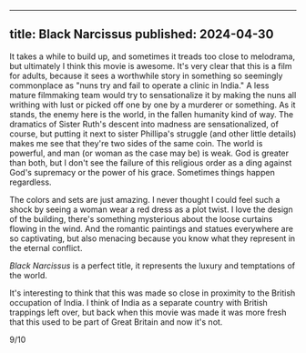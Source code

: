 ----
title: Black Narcissus
published: 2024-04-30
----

It takes a while to build up, and sometimes it treads too close to melodrama, but ultimately I think this movie is awesome. It's very clear that this is a film for adults, because it sees a worthwhile story in something so seemingly commonplace as "nuns try and fail to operate a clinic in India." A less mature filmmaking team would try to sensationalize it by making the nuns all writhing with lust or picked off one by one by a murderer or something. As it stands, the enemy here is the world, in the fallen humanity kind of way. The dramatics of Sister Ruth's descent into madness are sensationalized, of course, but putting it next to sister Phillipa's struggle (and other little details) makes me see that they're two sides of the same coin. The world is powerful, and man (or woman as the case may be) is weak. God is greater than both, but I don't see the failure of this religious order as a ding against God's supremacy or the power of his grace. Sometimes things happen regardless.

The colors and sets are just amazing. I never thought I could feel such a shock by seeing a woman wear a red dress as a plot twist. I love the design of the building, there's something mysterious about the loose curtains flowing in the wind. And the romantic paintings and statues everywhere are so captivating, but also menacing because you know what they represent in the eternal conflict.

_Black Narcissus_ is a perfect title, it represents the luxury and temptations of the world.

It's interesting to think that this was made so close in proximity to the British occupation of India. I think of India as a separate country with British trappings left over, but back when this movie was made it was more fresh that this used to be part of Great Britain and now it's not.

9/10
